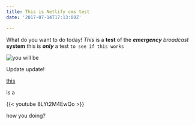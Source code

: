 ```yaml
---
title: This is Netlify cms test
date: '2017-07-14T17:13:00Z'

---
```

What do you want to do today! *This* is a **test** of the ***emergency*** *broadcast* **system** this is ***only*** a test `to see if this works`

<img src="/images/uploads/ywb.gif" alt="you will be" data-vivaldi-spatnav-clickable="1">

Update update!

<a href="www.netlify.com" data-vivaldi-spatnav-clickable="1">this</a>

is a

{{< youtube 8LYt2M4EwQo >}}

how you doing?